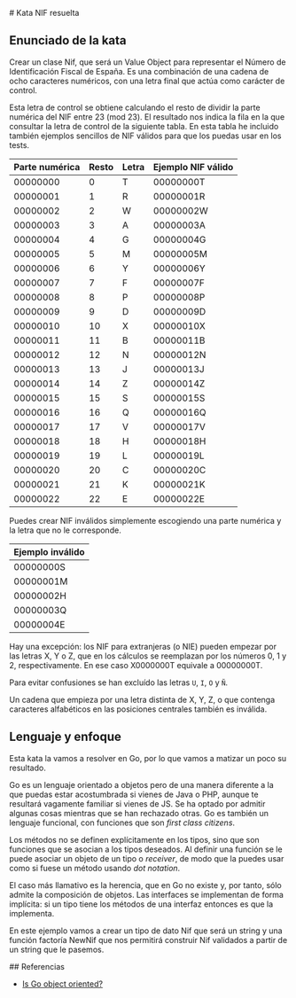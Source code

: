 # Kata NIF resuelta

## Enunciado de la kata

Crear un clase Nif, que será un Value Object para representar el Número de Identificación Fiscal de España. Es una combinación de una cadena de ocho caracteres numéricos, con una letra final que actúa como carácter de control.

Esta letra de control se obtiene calculando el resto de dividir la parte numérica del NIF entre 23 (mod 23). El resultado nos indica la fila en la que consultar la letra de control de la siguiente tabla. En esta tabla he incluido también ejemplos sencillos de NIF válidos para que los puedas usar en los tests.

| Parte numérica | Resto | Letra | Ejemplo NIF válido |
|----|------|-------|----|
| 00000000 | 0 | T | 00000000T |
| 00000001 | 1 | R | 00000001R |
| 00000002 | 2 | W | 00000002W |
| 00000003 | 3 | A | 00000003A |
| 00000004 | 4 | G | 00000004G |
| 00000005 | 5 | M | 00000005M |
| 00000006 | 6 | Y | 00000006Y |
| 00000007 | 7 | F | 00000007F |
| 00000008 | 8 | P | 00000008P |
| 00000009 | 9 | D | 00000009D |
| 00000010 | 10 | X | 00000010X |
| 00000011 | 11 | B | 00000011B |
| 00000012 | 12 | N | 00000012N |
| 00000013 | 13 | J | 00000013J |
| 00000014 | 14 | Z | 00000014Z |
| 00000015 | 15 | S | 00000015S |
| 00000016 | 16 | Q | 00000016Q |
| 00000017 | 17 | V | 00000017V |
| 00000018 | 18 | H | 00000018H |
| 00000019 | 19 | L | 00000019L |
| 00000020 | 20 | C | 00000020C |
| 00000021 | 21 | K | 00000021K |
| 00000022 | 22 | E | 00000022E |

Puedes crear NIF inválidos simplemente escogiendo una parte numérica y la letra que no le corresponde.

| Ejemplo inválido |
|----|
| 00000000S |
| 00000001M |
| 00000002H |
| 00000003Q |
| 00000004E |

Hay una excepción: los NIF para extranjeras (o NIE) pueden empezar por las letras X, Y o Z, que en los cálculos se reemplazan por los números 0, 1 y 2, respectivamente. En ese caso X0000000T equivale a 00000000T.

Para evitar confusiones se han excluído las letras `U`, `I`, `O` y `Ñ`.

Un cadena que empieza por una letra distinta de X, Y, Z, o que contenga caracteres alfabéticos en las posiciones centrales también es inválida.


## Lenguaje y enfoque

Esta kata la vamos a resolver en Go, por lo que vamos a matizar un poco su resultado. 

Go es un lenguaje orientado a objetos pero de una manera diferente a la que puedas estar acostumbrada si vienes de Java o PHP, aunque te resultará vagamente familiar si vienes de JS. Se ha optado por admitir algunas cosas mientras que se han rechazado otras. Go es también un lenguaje funcional, con funciones que son *first class citizens*.

Los métodos no se definen explícitamente en los tipos, sino que son funciones que se asocian a los tipos deseados. Al definir una función se le puede asociar un objeto de un tipo o *receiver*, de modo que la puedes usar como si fuese un método usando *dot notation*.

El caso más llamativo es la herencia, que en Go no existe y, por tanto, sólo admite la composición de objetos. Las interfaces se implementan de forma implícita: si un tipo tiene los métodos de una interfaz entonces es que la implementa.

En este ejemplo vamos a crear un tipo de dato Nif que será un string y una función factoría NewNif que nos permitirá construir Nif validados a partir de un string que le pasemos.

## Referencias

* [Is Go object oriented?](https://flaviocopes.com/golang-is-go-object-oriented/)

